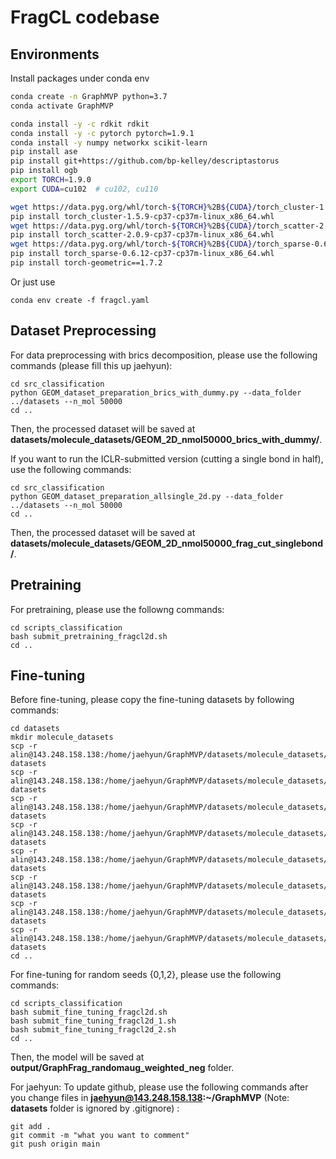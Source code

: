 # FragCL codebase

## Environments
Install packages under conda env
```bash
conda create -n GraphMVP python=3.7
conda activate GraphMVP

conda install -y -c rdkit rdkit
conda install -y -c pytorch pytorch=1.9.1
conda install -y numpy networkx scikit-learn
pip install ase
pip install git+https://github.com/bp-kelley/descriptastorus
pip install ogb
export TORCH=1.9.0
export CUDA=cu102  # cu102, cu110

wget https://data.pyg.org/whl/torch-${TORCH}%2B${CUDA}/torch_cluster-1.5.9-cp37-cp37m-linux_x86_64.whl
pip install torch_cluster-1.5.9-cp37-cp37m-linux_x86_64.whl
wget https://data.pyg.org/whl/torch-${TORCH}%2B${CUDA}/torch_scatter-2.0.9-cp37-cp37m-linux_x86_64.whl
pip install torch_scatter-2.0.9-cp37-cp37m-linux_x86_64.whl
wget https://data.pyg.org/whl/torch-${TORCH}%2B${CUDA}/torch_sparse-0.6.12-cp37-cp37m-linux_x86_64.whl
pip install torch_sparse-0.6.12-cp37-cp37m-linux_x86_64.whl
pip install torch-geometric==1.7.2
```

Or just use

```
conda env create -f fragcl.yaml
```


## Dataset Preprocessing
For data preprocessing with brics decomposition, please use the following commands (please fill this up jaehyun):
```
cd src_classification
python GEOM_dataset_preparation_brics_with_dummy.py --data_folder ../datasets --n_mol 50000
cd ..
```

Then, the processed dataset will be saved at **datasets/molecule_datasets/GEOM_2D_nmol50000_brics_with_dummy/**.

If you want to run the ICLR-submitted version (cutting a single bond in half), use the following commands:
```
cd src_classification
python GEOM_dataset_preparation_allsingle_2d.py --data_folder ../datasets --n_mol 50000
cd ..
```

Then, the processed dataset will be saved at **datasets/molecule_datasets/GEOM_2D_nmol50000_frag_cut_singlebond/**.

## Pretraining
For pretraining, please use the followng commands:
```
cd scripts_classification
bash submit_pretraining_fragcl2d.sh
cd ..
```

## Fine-tuning
Before fine-tuning, please copy the fine-tuning datasets by following commands:
```
cd datasets
mkdir molecule_datasets
scp -r alin@143.248.158.138:/home/jaehyun/GraphMVP/datasets/molecule_datasets/bace/ datasets
scp -r alin@143.248.158.138:/home/jaehyun/GraphMVP/datasets/molecule_datasets/bbbp/ datasets
scp -r alin@143.248.158.138:/home/jaehyun/GraphMVP/datasets/molecule_datasets/sider/ datasets
scp -r alin@143.248.158.138:/home/jaehyun/GraphMVP/datasets/molecule_datasets/tox21/ datasets
scp -r alin@143.248.158.138:/home/jaehyun/GraphMVP/datasets/molecule_datasets/toxcast/ datasets
scp -r alin@143.248.158.138:/home/jaehyun/GraphMVP/datasets/molecule_datasets/clintox/ datasets
scp -r alin@143.248.158.138:/home/jaehyun/GraphMVP/datasets/molecule_datasets/muv/ datasets
scp -r alin@143.248.158.138:/home/jaehyun/GraphMVP/datasets/molecule_datasets/hiv/ datasets
cd ..
```

For fine-tuning for random seeds \{0,1,2\}, please use the following commands:
```
cd scripts_classification
bash submit_fine_tuning_fragcl2d.sh
bash submit_fine_tuning_fragcl2d_1.sh
bash submit_fine_tuning_fragcl2d_2.sh
cd ..
```

Then, the model will be saved at **output/GraphFrag_randomaug_weighted_neg** folder.

For jaehyun: To update github, please use the following commands after you change files in **jaehyun@143.248.158.138:~/GraphMVP** (Note: **datasets** folder is ignored by .gitignore) :
```
git add .
git commit -m "what you want to comment"
git push origin main
```
